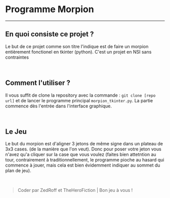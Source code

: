 <h1>Programme Morpion</h1>

<hr />

<h2>En quoi consiste ce projet ?</h2>

<p>Le but de ce projet comme son titre l'indique est de faire un morpion entièrement fonctionel en tkinter (python). C'est un projet en NSI sans contraintes</p>

<br />

<h2>Comment l'utiliser ?</h2>

<p>Il vous suffit de clone la repository avec la commande : <code>git clone [repo url]</code> et de lancer le programme principal <code>morpion_tkinter.py</code>. La partie commence dès l'entrée dans l'interface graphique.</p>

<br />

<h2>Le Jeu</h2>

<p>Le but du morpion est d'aligner 3 jetons de même signe dans un plateau de 3x3 cases. (de la manière que l'on veut). Donc pour poser votre jeton vous n'avez qu'a cliquer sur la case que vous voulez (faites bien attetntion au tour, contrairement à traditionnellement, le programme pioche au hasard qui commence à jouer, mais cela est bien évidemment indiquer au sommet du plan de jeu).</p>

<br />

<blockquote>Coder par ZedRoff et TheHeroFiction | Bon jeu à vous !</blockquote>

